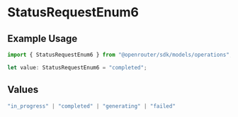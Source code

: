 # StatusRequestEnum6

## Example Usage

```typescript
import { StatusRequestEnum6 } from "@openrouter/sdk/models/operations";

let value: StatusRequestEnum6 = "completed";
```

## Values

```typescript
"in_progress" | "completed" | "generating" | "failed"
```